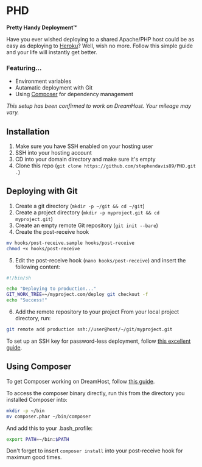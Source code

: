 # PHD

**Pretty Handy Deployment™**

Have you ever wished deploying to a shared Apache/PHP host could be as easy as deploying to [Heroku](https://www.heroku.com)? Well, wish no more. Follow this simple guide and your life will instantly get better.

### Featuring...
* Environment variables
* Autamatic deployment with Git
* Using [Composer](https://getcomposer.org/) for dependency management

_This setup has been confirmed to work on DreamHost. Your mileage may vary._

## Installation

1. Make sure you have SSH enabled on your hosting user
2. SSH into your hosting account
3. CD into your domain directory and make sure it's empty
4. Clone this repo (`git clone https://github.com/stephendavis89/PHD.git .`)

## Deploying with Git

1. Create a git directory (`mkdir -p ~/git && cd ~/git`)
2. Create a project directory (`mkdir -p myproject.git && cd myproject.git`)
3. Create an empty remote Git repository (`git init --bare`)
4. Create the post-receive hook
  ```sh
  mv hooks/post-receive.sample hooks/post-receive
  chmod +x hooks/post-receive
  ```
5. Edit the post-receive hook (`nano hooks/post-receive`) and insert the following content:
  ```sh
  #!/bin/sh

  echo "Deploying to production..."
  GIT_WORK_TREE=~/myproject.com/deploy git checkout -f
  echo "Success!"
  ```

6. Add the remote repository to your project
  From your local project directory, run:
  ```sh
  git remote add production ssh://user@host/~/git/myproject.git
  ```

To set up an SSH key for password-less deployment, follow [this excellent guide](https://www.digitalocean.com/community/articles/how-to-set-up-ssh-keys--2).

## Using Composer

To get Composer working on DreamHost, follow [this guide](https://github.com/Braunson/dreamhost-composer-install).

To access the composer binary directly, run this from the directory you installed Composer into:

```sh
mkdir -p ~/bin
mv composer.phar ~/bin/composer
```

And add this to your .bash_profile:

```sh
export PATH=~/bin:$PATH
```

Don't forget to insert `composer install` into your post-receive hook for maximum good times.

